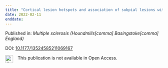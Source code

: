 ```yaml
---
title: "Cortical lesion hotspots and association of subpial lesions with disability in multiple sclerosis."
date: 2022-02-11
enddate:
---
```


Published in: *Multiple sclerosis (Houndmills[comma] Basingstoke[comma] England)*

DOI: [10.1177/13524585211069167](https://doi.org/10.1177/13524585211069167)

<img src=https://upload.wikimedia.org/wikipedia/commons/thumb/0/0e/Closed_Access_logo_transparent.svg/1200px-Closed_Access_logo_transparent.svg.png alt="drawing" width="25" align="left"/> &nbsp;&nbsp;&nbsp;This publication is not available in Open Access.


